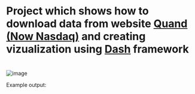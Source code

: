 # Project which shows how to download data from website [Quand (Now Nasdaq)](https://data.nasdaq.com/) and creating vizualization using [Dash](https://plotly.com/dash/) framework <h1>
  
  ![image](https://user-images.githubusercontent.com/60892908/133136433-3563ffe5-3145-466f-b3ca-ee33b9c02fff.png)

Example output:
